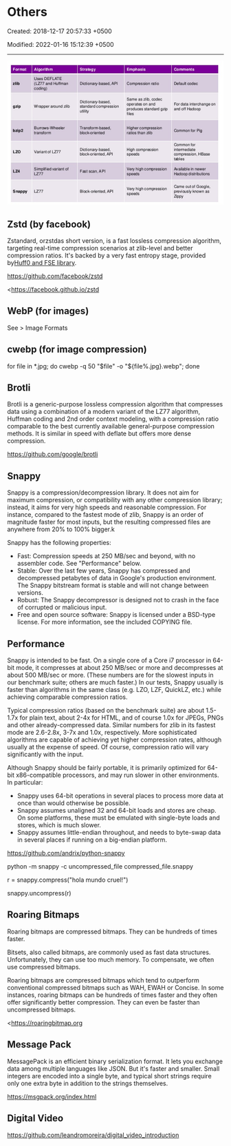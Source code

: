# Others

Created: 2018-12-17 20:57:33 +0500

Modified: 2022-01-16 15:12:39 +0500

---

![Image for post](media/Others-image1.png)

## Zstd (by facebook)

Zstandard, orzstdas short version, is a fast lossless compression algorithm, targeting real-time compression scenarios at zlib-level and better compression ratios. It's backed by a very fast entropy stage, provided by[Huff0 and FSE library](https://github.com/Cyan4973/FiniteStateEntropy).

<https://github.com/facebook/zstd>

<https://facebook.github.io/zstd

## WebP (for images)

See > Image Formats

## cwebp (for image compression)

for file in *.jpg; do cwebp -q 50 "$file" -o "${file%.jpg}.webp"; done

## Brotli

Brotli is a generic-purpose lossless compression algorithm that compresses data using a combination of a modern variant of the LZ77 algorithm, Huffman coding and 2nd order context modeling, with a compression ratio comparable to the best currently available general-purpose compression methods. It is similar in speed with deflate but offers more dense compression.

<https://github.com/google/brotli>

## Snappy

Snappy is a compression/decompression library. It does not aim for maximum compression, or compatibility with any other compression library; instead, it aims for very high speeds and reasonable compression. For instance, compared to the fastest mode of zlib, Snappy is an order of magnitude faster for most inputs, but the resulting compressed files are anywhere from 20% to 100% bigger.k

Snappy has the following properties:
-   Fast: Compression speeds at 250 MB/sec and beyond, with no assembler code. See "Performance" below.
-   Stable: Over the last few years, Snappy has compressed and decompressed petabytes of data in Google's production environment. The Snappy bitstream format is stable and will not change between versions.
-   Robust: The Snappy decompressor is designed not to crash in the face of corrupted or malicious input.
-   Free and open source software: Snappy is licensed under a BSD-type license. For more information, see the included COPYING file.

## Performance

Snappy is intended to be fast. On a single core of a Core i7 processor in 64-bit mode, it compresses at about 250 MB/sec or more and decompresses at about 500 MB/sec or more. (These numbers are for the slowest inputs in our benchmark suite; others are much faster.) In our tests, Snappy usually is faster than algorithms in the same class (e.g. LZO, LZF, QuickLZ, etc.) while achieving comparable compression ratios.

Typical compression ratios (based on the benchmark suite) are about 1.5-1.7x for plain text, about 2-4x for HTML, and of course 1.0x for JPEGs, PNGs and other already-compressed data. Similar numbers for zlib in its fastest mode are 2.6-2.8x, 3-7x and 1.0x, respectively. More sophisticated algorithms are capable of achieving yet higher compression rates, although usually at the expense of speed. Of course, compression ratio will vary significantly with the input.

Although Snappy should be fairly portable, it is primarily optimized for 64-bit x86-compatible processors, and may run slower in other environments. In particular:
-   Snappy uses 64-bit operations in several places to process more data at once than would otherwise be possible.
-   Snappy assumes unaligned 32 and 64-bit loads and stores are cheap. On some platforms, these must be emulated with single-byte loads and stores, which is much slower.
-   Snappy assumes little-endian throughout, and needs to byte-swap data in several places if running on a big-endian platform.

<https://github.com/andrix/python-snappy>

python -m snappy -c uncompressed_file compressed_file.snappy

r = snappy.compress("hola mundo cruel!")

snappy.uncompress(r)

## Roaring Bitmaps

Roaring bitmaps are compressed bitmaps. They can be hundreds of times faster.

Bitsets, also called bitmaps, are commonly used as fast data structures. Unfortunately, they can use too much memory. To compensate, we often use compressed bitmaps.

Roaring bitmaps are compressed bitmaps which tend to outperform conventional compressed bitmaps such as WAH, EWAH or Concise. In some instances, roaring bitmaps can be hundreds of times faster and they often offer significantly better compression. They can even be faster than uncompressed bitmaps.

<https://roaringbitmap.org

## Message Pack

MessagePack is an efficient binary serialization format. It lets you exchange data among multiple languages like JSON. But it's faster and smaller. Small integers are encoded into a single byte, and typical short strings require only one extra byte in addition to the strings themselves.

<https://msgpack.org/index.html>

## Digital Video

<https://github.com/leandromoreira/digital_video_introduction>

